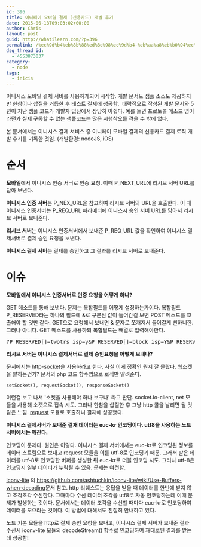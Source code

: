 ```yaml
---
id: 396
title: 이니페이 모바일 결제 (신용카드) 개발 후기
date: 2015-06-18T09:03:02+00:00
author: Chris
layout: post
guid: http://whatilearn.com/?p=396
permalink: /%ec%9d%b4%eb%8b%88%ed%8e%98%ec%9d%b4-%eb%aa%a8%eb%b0%94%ec%9d%bc-%ea%b2%b0%ec%a0%9c-%ec%8b%a0%ec%9a%a9%ec%b9%b4%eb%93%9c-%ea%b0%9c%eb%b0%9c-%ed%9b%84%ea%b8%b0/
dsq_thread_id:
  - 4553873037
category:
  - node
tags:
  - inicis
---
```

이니시스 모바일 결제 서비를 사용하게되어 시작함. 개발 문서도 샘플 소스도 제공하지만 한참이나 삽질을 거듭한 후 테스트 결제에 성공함.  대략적으로 작성된 개발 문서와 5년이 지난 샘플 코드가 개발자 입장에서 상당히 아쉽다. 예를 들면 프로토콜 메소드 명이라던가 실제 구동할 수 없는 샘플코드는 많은 시행착오를 격을 수 밖에 없다.

본 문서에서는 이니시스 결제 서비스 중 이니페이 모바일 결제의 신용카드 결제 로직 개발 후기를 기록한 것임. (개발환경: nodeJS, iOS)
<h1>순서</h1>
<strong>모바일</strong>에서 이니시스 인증 서버로 인증 요청. 이때 P_NEXT_URL에 리시브 서버 URL를 담아 보낸다.

<strong>이니시스 인증 서버</strong>는 P_NEX_URL을 참고하여 리시브 서버의 URL을 호출한다. 이 때 이니시스 인증서버는 P_REQ_URL 파라메터에 이니스시 승인 서버 URL를 담아서 리시브 서버로 보내준다.

<strong>리시브 서버</strong>는 이니시스 인증서버에서 보내준 P_REQ_URL 값을 확인하여 이니시스 결제서버로 결제 승인 요청을 보낸다.

<strong>이니시스 결제 서버</strong>는 결제를 승인하고 그 결과를 리시브 서버로 보내준다.
<h1>이슈</h1>
<strong>모바일에서 이니시스 인증서버로 인증 요청을 어떻게 하나?</strong>

GET 메소드를 통해 보낸다. 문제는 복합필드를 어떻게 설정하는가이다. 복합필드 P_RESERVED라는 하나의 필드에 &amp;로 구분된 값이 들어간걸 보면 POST 메소드를 호출해야 할 것만 같다. GET으로 요청해서 보내면 &amp; 문자로 쪼개저서 들어갈게 뻔하니깐. 그러나 아니다. GET 메소드를 사용하되 복합필드는 배열로 입력해야한다.
<pre class="lang:xhtml decode:true crayon-selected">?P_RESERVED[]=twotrs_isp=y&amp;P_RESERVED[]=block_isp=Y&amp;P_RESERVED[]=twotrs_isp_noti=N</pre>
<strong>리시브 서버는 이니시스 결제서버로 결제 승인요청을 어떻게 보내나?</strong>

문서에서는 http-socket을 사용하라고 한다. 사실 이게 정확인 뭔지 잘 몰랐다. 웹소켓을 말하는건가? 문서의 php 코드 함수명으로 로직만 알려준다.

`setSocket(), requestSocket(), responseSocket()`

이런걸 보고 나서 '소켓을 사용해야 하나 보구나' 라고 판단. socket.io-client, net 모듈을 사용해 소켓으로 접속 시도. 그러나 한참을 삽질한 후 그냥 http 콜을 날리면 될 것 같은 느낌. <a href="https://github.com/request/request">request</a> 모듈로 호출하니 결재에 성공했다.

<strong>이니시스 결제서버가 보내준 결재 데이터는 euc-kr 인코딩이다. utf8을 사용하는 노드 서버에서는 깨진다.</strong>

인코딩이 문제다. 원인은 이렇다. 이니시스 결제 서버에서는 euc-kr로 인코딩된 정보를 데이터 스트림으로 보내고 request 모듈을 이를 utf-8로 인코딩기 때문. 그래서 받은 데이터를 utf-8로 인코딩한 버퍼를 생성한 뒤 euc-kr로 더블 인코딩 시도. 그러나 utf-8은 인코딩시 일부 데이터가 누락될 수 있음. 문제는 여전함.

<a href="https://github.com/ashtuchkin/iconv-lite">iconv-lite</a> 의 <a href="https://github.com/ashtuchkin/iconv-lite/wiki/Use-Buffers-when-decoding">https://github.com/ashtuchkin/iconv-lite/wiki/Use-Buffers-when-decoding</a>문서 참고. http 리퀘스트는 응답을 받을 때 데이터를 한번에 받지 않고 조각조각 수신한다. 그때마다 수신 데이터 조각을 utf8로 자동 인코딩하는데 이때 문제가 발생하는 것이다. 문서에서는 데이터 조각을 수신할 때마다 euc-kr로 인코딩하여 데이터를 모으라는 것이다. 이 방법에 대해서도 친절히 안내하고 있다.

노드 기본 모듈을 http로 결제 승인 요청을 보내고, 이니시스 결제 서버가 보내준 결과 수신시 iconv-lite 모듈의 decodeStream() 함수로 인코딩하여 재대로된 결과를 받는데 성공함!

&nbsp;